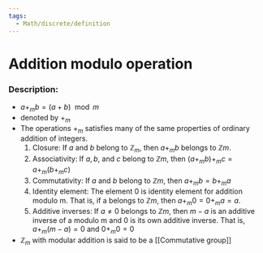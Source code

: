 ```yaml
---
tags:
  - Math/discrete/definition
---
```

# Addition modulo operation
### Description:
- $a +_m b = (a + b) \mod m$
- denoted by $+_m$ 
- The operations $+_m$ satisfies many of the same properties of ordinary addition of integers.  
	1. Closure: If $a$ and $b$ belong to $\mathbb Z_m$, then $a +_m b$ belongs to $\mathbb Zm$.  
	2. Associativity: If $a, b,$ and $c$ belong to $\mathbb Zm$, then $(a +_m b) +_m c = a +_m (b +_m c)$
	3. Commutativity: If $a$ and $b$ belong to $\mathbb Zm$, then $a +_m b = b +_m a$
	4. Identity element: The element 0 is identity element for addition modulo m. That is, if a belongs to $\mathbb Zm$, then $a +_m 0 = 0 +_m a = a$. 
	5. Additive inverses: If $a \not= 0$ belongs to $\mathbb Zm$, then $m − a$ is an additive inverse of a modulo m and 0 is its own additive inverse. That is, $a +_m (m − a) = 0$ and $0 +_m 0 = 0$
- $\mathbb Z_m$ with modular addition is said to be a [[Commutative group]]